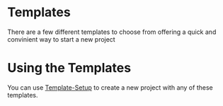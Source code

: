 # Templates

There are a few different templates to choose from offering a quick and convinient way to start a new project

# Using the Templates

You can use [Template-Setup](https://github.com/TobinPalmer/Template-Setup) to create a new project with any of these templates.
